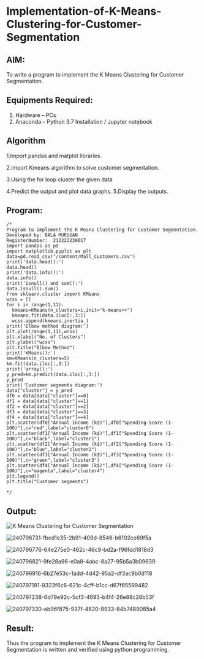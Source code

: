 # Implementation-of-K-Means-Clustering-for-Customer-Segmentation

## AIM:
To write a program to implement the K Means Clustering for Customer Segmentation.

## Equipments Required:
1. Hardware – PCs
2. Anaconda – Python 3.7 Installation / Jupyter notebook

## Algorithm
1.Import pandas and matplot libraries.

2.import Kmeans algorithm to solve customer segmentation.

3.Using the for loop cluster the given data

4.Predict the output and plot data graphs. 5.Display the outputs. 

## Program:

```
/*
Program to implement the K Means Clustering for Customer Segmentation.
Developed by: BALA MURUGAN 
RegisterNumber:  212222230017
import pandas as pd
import matplotlib.pyplot as plt
data=pd.read_csv("/content/Mall_Customers.csv")
print('data.head():')
data.head()
print('data.info():')
data.info()
print('isnull() and sum():')
data.isnull().sum()
from sklearn.cluster import KMeans
wcss = []
for i in range(1,11):
  kmeans=KMeans(n_clusters=i,init="k-means++")
  kmeans.fit(data.iloc[:,3:])
  wcss.append(kmeans.inertia_)
print('Elbow method diagram:')
plt.plot(range(1,11),wcss)
plt.xlabel("No. of Clusters")
plt.ylabel("wcss")
plt.title("Elbow Method")
print('KMeans():')
km=KMeans(n_clusters=5)
km.fit(data.iloc[:,3:])
print('array():')
y_pred=km.predict(data.iloc[:,3:])
y_pred
print('Customer segments diagram:')
data["cluster"] = y_pred
df0 = data[data["cluster"]==0]
df1 = data[data["cluster"]==1]
df2 = data[data["cluster"]==2]
df3 = data[data["cluster"]==3]
df4 = data[data["cluster"]==4]
plt.scatter(df0["Annual Income (k$)"],df0["Spending Score (1-100)"],c="red",label="cluster0")
plt.scatter(df1["Annual Income (k$)"],df1["Spending Score (1-100)"],c="black",label="cluster1")
plt.scatter(df2["Annual Income (k$)"],df2["Spending Score (1-100)"],c="blue",label="cluster2")
plt.scatter(df3["Annual Income (k$)"],df3["Spending Score (1-100)"],c="green",label="cluster3")
plt.scatter(df4["Annual Income (k$)"],df4["Spending Score (1-100)"],c="magenta",label="cluster4")
plt.legend()
plt.title("Customer segments")

*/
```

## Output:
![K Means Clustering for Customer Segmentation](sam.png)

![240796731-fbcd1e35-2b91-409d-8546-b6102ce69f5a](https://github.com/Bala1511/Implementation-of-K-Means-Clustering-for-Customer-Segmentation/assets/118680410/98c8a18e-f34d-4b18-9945-d41abcbf3bab)

![240796776-64e275e0-462c-46c9-bd2a-f96fdd1818d3](https://github.com/Bala1511/Implementation-of-K-Means-Clustering-for-Customer-Segmentation/assets/118680410/90783ab2-897f-4caa-9d82-09515bfca3bb)


![240796821-9fe28a96-e0a8-4abc-8a27-95b5a3b09639](https://github.com/Bala1511/Implementation-of-K-Means-Clustering-for-Customer-Segmentation/assets/118680410/b66e1b49-29ff-4485-83de-fd6fa4788189)

![240796916-6b27e53c-1add-4d42-95a2-df3ac9b0d118](https://github.com/Bala1511/Implementation-of-K-Means-Clustering-for-Customer-Segmentation/assets/118680410/0d5ab68f-fa96-4814-9920-a1109db870dd)

![240797191-9323f6c6-621c-4cff-b1cc-d67f65599482](https://github.com/Bala1511/Implementation-of-K-Means-Clustering-for-Customer-Segmentation/assets/118680410/16527aff-8810-43cc-9cc4-27972a5ff8cc)

![240797238-6d79e92c-5cf3-4693-b4f4-26e88c28b53f](https://github.com/Bala1511/Implementation-of-K-Means-Clustering-for-Customer-Segmentation/assets/118680410/73fe1d2e-5ca9-41cf-bde8-cd169cd3e2a0)

![240797330-ab96f875-937f-4820-8933-84b7489085a4](https://github.com/Bala1511/Implementation-of-K-Means-Clustering-for-Customer-Segmentation/assets/118680410/6e64108d-5ecb-4554-b896-d615c9330d7a)

## Result:
Thus the program to implement the K Means Clustering for Customer Segmentation is written and verified using python programming.
